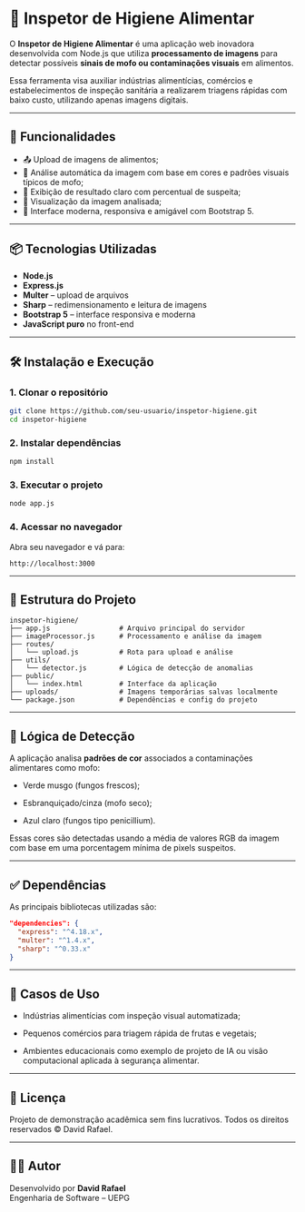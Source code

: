 # 🧼 Inspetor de Higiene Alimentar

O **Inspetor de Higiene Alimentar** é uma aplicação web inovadora desenvolvida com Node.js que utiliza **processamento de imagens** para detectar possíveis **sinais de mofo ou contaminações visuais** em alimentos.

Essa ferramenta visa auxiliar indústrias alimentícias, comércios e estabelecimentos de inspeção sanitária a realizarem triagens rápidas com baixo custo, utilizando apenas imagens digitais.

---

## 🚀 Funcionalidades

- 📤 Upload de imagens de alimentos;
- 🧠 Análise automática da imagem com base em cores e padrões visuais típicos de mofo;
- 🧾 Exibição de resultado claro com percentual de suspeita;
- 📸 Visualização da imagem analisada;
- 🎨 Interface moderna, responsiva e amigável com Bootstrap 5.

---

## 📦 Tecnologias Utilizadas

- **Node.js**
- **Express.js**
- **Multer** – upload de arquivos
- **Sharp** – redimensionamento e leitura de imagens
- **Bootstrap 5** – interface responsiva e moderna
- **JavaScript puro** no front-end

---

## 🛠️ Instalação e Execução

### 1. Clonar o repositório

```bash
git clone https://github.com/seu-usuario/inspetor-higiene.git
cd inspetor-higiene

```

### 2. Instalar dependências

```bash
npm install

```

### 3. Executar o projeto

```bash
node app.js

```

### 4. Acessar no navegador

Abra seu navegador e vá para:

```
http://localhost:3000

```

----------

## 📁 Estrutura do Projeto

```
inspetor-higiene/
├── app.js                 # Arquivo principal do servidor
├── imageProcessor.js      # Processamento e análise da imagem
├── routes/
│   └── upload.js          # Rota para upload e análise
├── utils/
│   └── detector.js        # Lógica de detecção de anomalias
├── public/
│   └── index.html         # Interface da aplicação
├── uploads/               # Imagens temporárias salvas localmente
└── package.json           # Dependências e config do projeto

```

----------

## 🧪 Lógica de Detecção

A aplicação analisa **padrões de cor** associados a contaminações alimentares como mofo:

-   Verde musgo (fungos frescos);
    
-   Esbranquiçado/cinza (mofo seco);
    
-   Azul claro (fungos tipo penicillium).
    

Essas cores são detectadas usando a média de valores RGB da imagem com base em uma porcentagem mínima de pixels suspeitos.

----------

## ✅ Dependências

As principais bibliotecas utilizadas são:

```json
"dependencies": {
  "express": "^4.18.x",
  "multer": "^1.4.x",
  "sharp": "^0.33.x"
}

```

----------

## 🧼 Casos de Uso

-   Indústrias alimentícias com inspeção visual automatizada;
    
-   Pequenos comércios para triagem rápida de frutas e vegetais;
    
-   Ambientes educacionais como exemplo de projeto de IA ou visão computacional aplicada à segurança alimentar.

----------

## 📃 Licença

Projeto de demonstração acadêmica sem fins lucrativos. Todos os direitos reservados © David Rafael.

----------

## 🙋‍♂️ Autor

Desenvolvido por **David Rafael**  
Engenharia de Software – UEPG  
